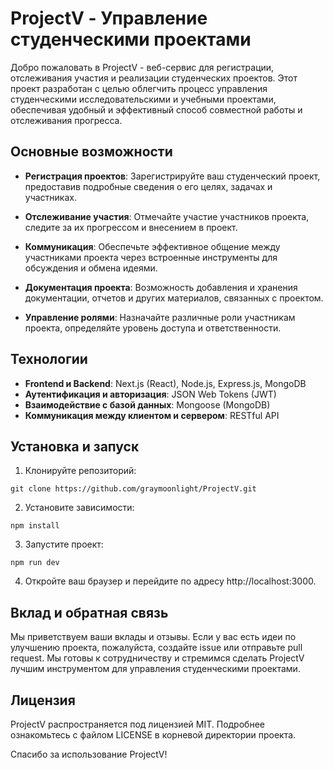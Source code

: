 # ProjectV - Управление студенческими проектами

Добро пожаловать в ProjectV - веб-сервис для регистрации, отслеживания участия и реализации студенческих проектов. Этот проект разработан с целью облегчить процесс управления студенческими исследовательскими и учебными проектами, обеспечивая удобный и эффективный способ совместной работы и отслеживания прогресса.

## Основные возможности

- **Регистрация проектов**: Зарегистрируйте ваш студенческий проект, предоставив подробные сведения о его целях, задачах и участниках.

- **Отслеживание участия**: Отмечайте участие участников проекта, следите за их прогрессом и внесением в проект.

- **Коммуникация**: Обеспечьте эффективное общение между участниками проекта через встроенные инструменты для обсуждения и обмена идеями.

- **Документация проекта**: Возможность добавления и хранения документации, отчетов и других материалов, связанных с проектом.

- **Управление ролями**: Назначайте различные роли участникам проекта, определяйте уровень доступа и ответственности.

## Технологии

- **Frontend и Backend**: Next.js (React), Node.js, Express.js, MongoDB
- **Аутентификация и авторизация**: JSON Web Tokens (JWT)
- **Взаимодействие с базой данных**: Mongoose (MongoDB)
- **Коммуникация между клиентом и сервером**: RESTful API

## Установка и запуск

1. Клонируйте репозиторий:

```
git clone https://github.com/graymoonlight/ProjectV.git
```
2. Установите зависимости:

```
npm install
```

3. Запустите проект:
```
npm run dev
```
4. Откройте ваш браузер и перейдите по адресу http://localhost:3000.

## Вклад и обратная связь

Мы приветствуем ваши вклады и отзывы. Если у вас есть идеи по улучшению проекта, пожалуйста, создайте issue или отправьте pull request. Мы готовы к сотрудничеству и стремимся сделать ProjectV лучшим инструментом для управления студенческими проектами.

## Лицензия

ProjectV распространяется под лицензией MIT. Подробнее ознакомьтесь с файлом LICENSE в корневой директории проекта.

Спасибо за использование ProjectV!
